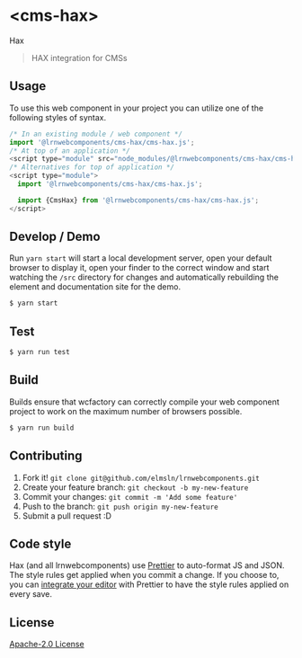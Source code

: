 # &lt;cms-hax&gt;

Hax
> HAX integration for CMSs

## Usage
To use this web component in your project you can utilize one of the following styles of syntax.

```js
/* In an existing module / web component */
import '@lrnwebcomponents/cms-hax/cms-hax.js';
/* At top of an application */
<script type="module" src="node_modules/@lrnwebcomponents/cms-hax/cms-hax.js"></script>
/* Alternatives for top of application */
<script type="module">
  import '@lrnwebcomponents/cms-hax/cms-hax.js';

  import {CmsHax} from '@lrnwebcomponents/cms-hax/cms-hax.js';
</script>
```

## Develop / Demo
Run `yarn start` will start a local development server, open your default browser to display it, open your finder to the correct window and start watching the `/src` directory for changes and automatically rebuilding the element and documentation site for the demo.
```bash
$ yarn start
```

## Test

```bash
$ yarn run test
```

## Build
Builds ensure that wcfactory can correctly compile your web component project to
work on the maximum number of browsers possible.
```bash
$ yarn run build
```

## Contributing

1. Fork it! `git clone git@github.com/elmsln/lrnwebcomponents.git`
2. Create your feature branch: `git checkout -b my-new-feature`
3. Commit your changes: `git commit -m 'Add some feature'`
4. Push to the branch: `git push origin my-new-feature`
5. Submit a pull request :D

## Code style

Hax (and all lrnwebcomponents) use [Prettier][prettier] to auto-format JS and JSON.  The style rules get applied when you commit a change.  If you choose to, you can [integrate your editor][prettier-ed] with Prettier to have the style rules applied on every save.

[prettier]: https://github.com/prettier/prettier/
[prettier-ed]: https://github.com/prettier/prettier/#editor-integration
[polyserve]: https://github.com/Polymer/polyserve
[web-component-tester]: https://github.com/Polymer/web-component-tester

## License
[Apache-2.0 License](http://opensource.org/licenses/Apache-2.0)